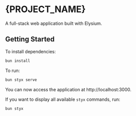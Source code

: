 # {PROJECT_NAME}

A full-stack web application built with Elysium.

## Getting Started

To install dependencies:

```bash
bun install
```

To run:

```bash
bun styx serve
```

You can now access the application at http://localhost:3000.

If you want to display all available `styx` commands, run:

```bash
bun styx
```
